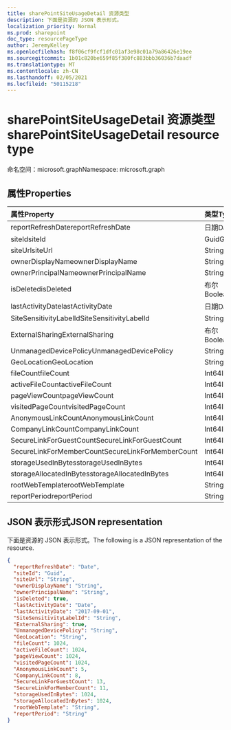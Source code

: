 ```yaml
---
title: sharePointSiteUsageDetail 资源类型
description: 下面是资源的 JSON 表示形式。
localization_priority: Normal
ms.prod: sharepoint
doc_type: resourcePageType
author: JeremyKelley
ms.openlocfilehash: f8f06cf9fcf1dfc01af3e98c01a79a86426e19ee
ms.sourcegitcommit: 1b01c820be659f85f380fc883bbb36036b7daadf
ms.translationtype: MT
ms.contentlocale: zh-CN
ms.lasthandoff: 02/05/2021
ms.locfileid: "50115218"
---
```

# <a name="sharepointsiteusagedetail-resource-type"></a><span data-ttu-id="7c0ce-103">sharePointSiteUsageDetail 资源类型</span><span class="sxs-lookup"><span data-stu-id="7c0ce-103">sharePointSiteUsageDetail resource type</span></span>

<span data-ttu-id="7c0ce-104">命名空间：microsoft.graph</span><span class="sxs-lookup"><span data-stu-id="7c0ce-104">Namespace: microsoft.graph</span></span>

## <a name="properties"></a><span data-ttu-id="7c0ce-105">属性</span><span class="sxs-lookup"><span data-stu-id="7c0ce-105">Properties</span></span>

| <span data-ttu-id="7c0ce-106">属性</span><span class="sxs-lookup"><span data-stu-id="7c0ce-106">Property</span></span>                | <span data-ttu-id="7c0ce-107">类型</span><span class="sxs-lookup"><span data-stu-id="7c0ce-107">Type</span></span>    |
| :---------------------- | :------ |
| <span data-ttu-id="7c0ce-108">reportRefreshDate</span><span class="sxs-lookup"><span data-stu-id="7c0ce-108">reportRefreshDate</span></span>       | <span data-ttu-id="7c0ce-109">日期</span><span class="sxs-lookup"><span data-stu-id="7c0ce-109">Date</span></span>    |
| <span data-ttu-id="7c0ce-110">siteId</span><span class="sxs-lookup"><span data-stu-id="7c0ce-110">siteId</span></span>                  | <span data-ttu-id="7c0ce-111">Guid</span><span class="sxs-lookup"><span data-stu-id="7c0ce-111">Guid</span></span>  |
| <span data-ttu-id="7c0ce-112">siteUrl</span><span class="sxs-lookup"><span data-stu-id="7c0ce-112">siteUrl</span></span>                 | <span data-ttu-id="7c0ce-113">String</span><span class="sxs-lookup"><span data-stu-id="7c0ce-113">String</span></span>  |
| <span data-ttu-id="7c0ce-114">ownerDisplayName</span><span class="sxs-lookup"><span data-stu-id="7c0ce-114">ownerDisplayName</span></span>        | <span data-ttu-id="7c0ce-115">String</span><span class="sxs-lookup"><span data-stu-id="7c0ce-115">String</span></span>  |
| <span data-ttu-id="7c0ce-116">ownerPrincipalName</span><span class="sxs-lookup"><span data-stu-id="7c0ce-116">ownerPrincipalName</span></span>      | <span data-ttu-id="7c0ce-117">String</span><span class="sxs-lookup"><span data-stu-id="7c0ce-117">String</span></span>  |
| <span data-ttu-id="7c0ce-118">isDeleted</span><span class="sxs-lookup"><span data-stu-id="7c0ce-118">isDeleted</span></span>               | <span data-ttu-id="7c0ce-119">布尔</span><span class="sxs-lookup"><span data-stu-id="7c0ce-119">Boolean</span></span> |
| <span data-ttu-id="7c0ce-120">lastActivityDate</span><span class="sxs-lookup"><span data-stu-id="7c0ce-120">lastActivityDate</span></span>        | <span data-ttu-id="7c0ce-121">日期</span><span class="sxs-lookup"><span data-stu-id="7c0ce-121">Date</span></span>    |
| <span data-ttu-id="7c0ce-122">SiteSensitivityLabelId</span><span class="sxs-lookup"><span data-stu-id="7c0ce-122">SiteSensitivityLabelId</span></span>  | <span data-ttu-id="7c0ce-123">String</span><span class="sxs-lookup"><span data-stu-id="7c0ce-123">String</span></span>  |
| <span data-ttu-id="7c0ce-124">ExternalSharing</span><span class="sxs-lookup"><span data-stu-id="7c0ce-124">ExternalSharing</span></span>         | <span data-ttu-id="7c0ce-125">布尔</span><span class="sxs-lookup"><span data-stu-id="7c0ce-125">Boolean</span></span> |
| <span data-ttu-id="7c0ce-126">UnmanagedDevicePolicy</span><span class="sxs-lookup"><span data-stu-id="7c0ce-126">UnmanagedDevicePolicy</span></span>   | <span data-ttu-id="7c0ce-127">String</span><span class="sxs-lookup"><span data-stu-id="7c0ce-127">String</span></span>  |
| <span data-ttu-id="7c0ce-128">GeoLocation</span><span class="sxs-lookup"><span data-stu-id="7c0ce-128">GeoLocation</span></span>             | <span data-ttu-id="7c0ce-129">String</span><span class="sxs-lookup"><span data-stu-id="7c0ce-129">String</span></span>  |
| <span data-ttu-id="7c0ce-130">fileCount</span><span class="sxs-lookup"><span data-stu-id="7c0ce-130">fileCount</span></span>               | <span data-ttu-id="7c0ce-131">Int64</span><span class="sxs-lookup"><span data-stu-id="7c0ce-131">Int64</span></span>   |
| <span data-ttu-id="7c0ce-132">activeFileCount</span><span class="sxs-lookup"><span data-stu-id="7c0ce-132">activeFileCount</span></span>         | <span data-ttu-id="7c0ce-133">Int64</span><span class="sxs-lookup"><span data-stu-id="7c0ce-133">Int64</span></span>   |
| <span data-ttu-id="7c0ce-134">pageViewCount</span><span class="sxs-lookup"><span data-stu-id="7c0ce-134">pageViewCount</span></span>           | <span data-ttu-id="7c0ce-135">Int64</span><span class="sxs-lookup"><span data-stu-id="7c0ce-135">Int64</span></span>   |
| <span data-ttu-id="7c0ce-136">visitedPageCount</span><span class="sxs-lookup"><span data-stu-id="7c0ce-136">visitedPageCount</span></span>        | <span data-ttu-id="7c0ce-137">Int64</span><span class="sxs-lookup"><span data-stu-id="7c0ce-137">Int64</span></span>   |
| <span data-ttu-id="7c0ce-138">AnonymousLinkCount</span><span class="sxs-lookup"><span data-stu-id="7c0ce-138">AnonymousLinkCount</span></span>      | <span data-ttu-id="7c0ce-139">Int64</span><span class="sxs-lookup"><span data-stu-id="7c0ce-139">Int64</span></span>   |
| <span data-ttu-id="7c0ce-140">CompanyLinkCount</span><span class="sxs-lookup"><span data-stu-id="7c0ce-140">CompanyLinkCount</span></span>        | <span data-ttu-id="7c0ce-141">Int64</span><span class="sxs-lookup"><span data-stu-id="7c0ce-141">Int64</span></span>   |
| <span data-ttu-id="7c0ce-142">SecureLinkForGuestCount</span><span class="sxs-lookup"><span data-stu-id="7c0ce-142">SecureLinkForGuestCount</span></span> | <span data-ttu-id="7c0ce-143">Int64</span><span class="sxs-lookup"><span data-stu-id="7c0ce-143">Int64</span></span>   |
| <span data-ttu-id="7c0ce-144">SecureLinkForMemberCount</span><span class="sxs-lookup"><span data-stu-id="7c0ce-144">SecureLinkForMemberCount</span></span>| <span data-ttu-id="7c0ce-145">Int64</span><span class="sxs-lookup"><span data-stu-id="7c0ce-145">Int64</span></span>   |
| <span data-ttu-id="7c0ce-146">storageUsedInBytes</span><span class="sxs-lookup"><span data-stu-id="7c0ce-146">storageUsedInBytes</span></span>      | <span data-ttu-id="7c0ce-147">Int64</span><span class="sxs-lookup"><span data-stu-id="7c0ce-147">Int64</span></span>   |
| <span data-ttu-id="7c0ce-148">storageAllocatedInBytes</span><span class="sxs-lookup"><span data-stu-id="7c0ce-148">storageAllocatedInBytes</span></span> | <span data-ttu-id="7c0ce-149">Int64</span><span class="sxs-lookup"><span data-stu-id="7c0ce-149">Int64</span></span>   |
| <span data-ttu-id="7c0ce-150">rootWebTemplate</span><span class="sxs-lookup"><span data-stu-id="7c0ce-150">rootWebTemplate</span></span>         | <span data-ttu-id="7c0ce-151">String</span><span class="sxs-lookup"><span data-stu-id="7c0ce-151">String</span></span>  |
| <span data-ttu-id="7c0ce-152">reportPeriod</span><span class="sxs-lookup"><span data-stu-id="7c0ce-152">reportPeriod</span></span>            | <span data-ttu-id="7c0ce-153">String</span><span class="sxs-lookup"><span data-stu-id="7c0ce-153">String</span></span>  |

## <a name="json-representation"></a><span data-ttu-id="7c0ce-154">JSON 表示形式</span><span class="sxs-lookup"><span data-stu-id="7c0ce-154">JSON representation</span></span>

<span data-ttu-id="7c0ce-155">下面是资源的 JSON 表示形式。</span><span class="sxs-lookup"><span data-stu-id="7c0ce-155">The following is a JSON representation of the resource.</span></span>

<!-- {
  "blockType": "resource",
  "@odata.type": "microsoft.graph.sharePointSiteUsageDetail"
} -->

```json
{
  "reportRefreshDate": "Date",
  "siteId": "Guid",
  "siteUrl": "String",
  "ownerDisplayName": "String",
  "ownerPrincipalName": "String",
  "isDeleted": true,
  "lastActivityDate": "Date",
  "lastActivityDate": "2017-09-01", 
  "SiteSensitivityLabelId": "String",
  "ExternalSharing": true,
  "UnmanagedDevicePolicy": "String",
  "GeoLocation": "String",
  "fileCount": 1024,
  "activeFileCount": 1024,
  "pageViewCount": 1024,
  "visitedPageCount": 1024,
  "AnonymousLinkCount": 5,
  "CompanyLinkCount": 8,
  "SecureLinkForGuestCount": 13,
  "SecureLinkForMemberCount": 11,
  "storageUsedInBytes": 1024,
  "storageAllocatedInBytes": 1024,
  "rootWebTemplate": "String",
  "reportPeriod": "String"
}
```


